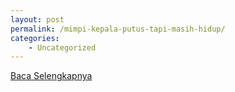 ```yaml
---
layout: post
permalink: /mimpi-kepala-putus-tapi-masih-hidup/
categories:
    - Uncategorized
---
```


[Baca Selengkapnya](/07)